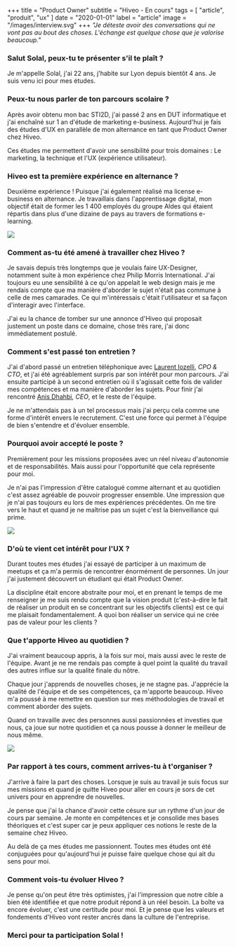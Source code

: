 +++
title = "Product Owner"
subtitle = "Hiveo - En cours"
tags = [
    "article",
    "produit",
    "ux"
]
date = "2020-01-01"
label = "article"
image = "/images/interview.svg"
+++
*"Je déteste avoir des conversations qui ne vont pas au bout des choses. L'échange est quelque chose que je valorise beaucoup."*

### Salut Solal, peux-tu te présenter s'il te plaît ? 

Je m'appelle Solal, j'ai 22 ans, j'habite sur Lyon depuis bientôt 4 ans. Je suis venu ici pour mes études.

### Peux-tu nous parler de ton parcours scolaire ?

Après avoir obtenu mon bac STI2D, j'ai passé 2 ans en DUT informatique et j'ai enchaîné sur 1 an d'étude de marketing e-business. Aujourd'hui je fais des études d'UX en parallèle de mon alternance en tant que Product Owner chez Hiveo.

Ces études me permettent d'avoir une sensibilité pour trois domaines : Le marketing, la technique et l'UX (expérience utilisateur).

### Hiveo est ta première expérience en alternance ?

Deuxième expérience ! Puisque j'ai également réalisé ma license e-business en alternance. Je travaillais dans l'apprentissage digital, mon objectif était de former les 1 400 employés du groupe Aldes qui étaient répartis dans plus d'une dizaine de pays au travers de formations e-learning.

![](https://www.hiveo.fr/wp-content/uploads/2020/01/photo-1508015951496-f714d152ccdb.jpeg)

### Comment as-tu été amené à travailler chez Hiveo ?

Je savais depuis très longtemps que je voulais faire UX-Designer, notamment suite à mon expérience chez Philip Morris International. J'ai toujours eu une sensibilité à ce qu'on appelait le web design mais je me rendais compte que ma manière d'aborder le sujet n'était pas commune à celle de mes camarades. Ce qui m'intéressais c'était l'utilisateur et sa façon d'interagir avec l'interface. 

J'ai eu la chance de tomber sur une annonce d'Hiveo qui proposait justement un poste dans ce domaine, chose très rare, j'ai donc immédiatement postulé.

### Comment s'est passé ton entretien ?

J'ai d'abord passé un entretien téléphonique avec [Laurent Iozelli](http://linkedin.com/in/liozelli/), *CPO & CTO*, et j'ai été agréablement surpris par son intérêt pour mon parcours. J'ai ensuite participé à un second entretien où il s'agissait cette fois de valider mes compétences et ma manière d'aborder les sujets. Pour finir j'ai rencontré [Anis Dhahbi](https://www.linkedin.com/in/anis-dhahbi/), *CEO*, et le reste de l'équipe.

Je ne m'attendais pas à un tel processus mais j'ai perçu cela comme une forme d'intérêt envers le recrutement. C'est une force qui permet à l'équipe de bien s'entendre et d'évoluer ensemble. 

### Pourquoi avoir accepté le poste ?

Premièrement pour les missions proposées avec un réel niveau d'autonomie et de responsabilités. Mais aussi pour l'opportunité que cela représente pour moi. 

Je n'ai pas l'impression d'être catalogué comme alternant et au quotidien c'est assez agréable de pouvoir progresser ensemble. Une impression que je n'ai pas toujours eu lors de mes expériences précédentes. On me tire vers le haut et quand je ne maîtrise pas un sujet c'est la bienveillance qui prime.

![](https://www.hiveo.fr/wp-content/uploads/2020/01/photo-1534415378365-701353a65fed.jpeg)

### D'où te vient cet intérêt pour l'UX ?

Durant toutes mes études j'ai essayé de participer à un maximum de meetups et ça m'a permis de rencontrer énormément de personnes. Un jour j'ai justement découvert un étudiant qui était Product Owner. 

La discipline était encore abstraite pour moi, et en prenant le temps de me renseigner je me suis rendu compte que la vision produit (c'est-à-dire le fait de réaliser un produit en se concentrant sur les objectifs clients) est ce qui me plaisait fondamentalement. A quoi bon réaliser un service qui ne crée pas de valeur pour les clients ?

### Que t'apporte Hiveo au quotidien ?

J'ai vraiment beaucoup appris, à la fois sur moi, mais aussi avec le reste de l'équipe. Avant je ne me rendais pas compte à quel point la qualité du travail des autres influe sur la qualité finale du nôtre. 

Chaque jour j'apprends de nouvelles choses, je ne stagne pas. J'apprécie la qualité de l'équipe et de ses compétences, ça m'apporte beaucoup. Hiveo m'a poussé à me remettre en question sur mes méthodologies de travail et comment aborder des sujets. 

Quand on travaille avec des personnes aussi passionnées et investies que nous, ça joue sur notre quotidien et ça nous pousse à donner le meilleur de nous même.

![](https://www.hiveo.fr/wp-content/uploads/2020/01/slack-imgs.com_-1024x1024.jpg)

### Par rapport à tes cours, comment arrives-tu à t'organiser ?

J'arrive à faire la part des choses. Lorsque je suis au travail je suis focus sur mes missions et quand je quitte Hiveo pour aller en cours je sors de cet univers pour en apprendre de nouvelles. 

Je pense que j'ai la chance d'avoir cette césure sur un rythme d'un jour de cours par semaine. Je monte en compétences et je consolide mes bases théoriques et c'est super car je peux appliquer ces notions le reste de la semaine chez Hiveo.

Au delà de ça mes études me passionnent. Toutes mes études ont été conjuguées pour qu'aujourd'hui je puisse faire quelque chose qui ait du sens pour moi. 

### Comment vois-tu évoluer Hiveo ?

Je pense qu'on peut être très optimistes, j'ai l'impression que notre cible a bien été identifiée et que notre produit répond à un réel besoin. La boîte va encore évoluer, c'est une certitude pour moi. Et je pense que les valeurs et fondements d'Hiveo vont rester ancrés dans la culture de l'entreprise. 

### Merci pour ta participation Solal !